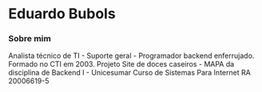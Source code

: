 # Eduardo Bubols 


### Sobre mim

Analista técnico de TI - Suporte geral - Programador backend enferrujado. Formado no CTI em 2003.
Projeto Site de doces caseiros - 
MAPA da disciplina de Backend I - Unicesumar
Curso de Sistemas Para Internet
RA 20006619-5